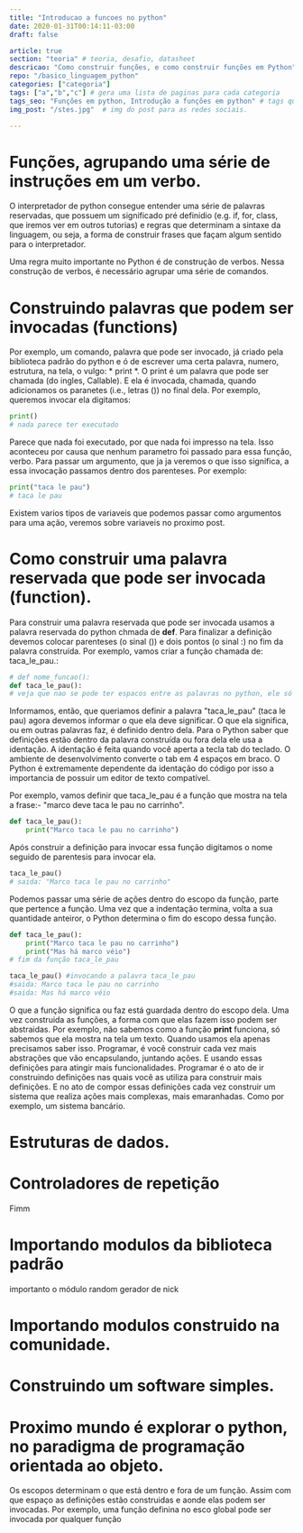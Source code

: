 ```yaml
---
title: "Introducao a funcoes no python"
date: 2020-01-31T00:14:11-03:00
draft: false

article: true
section: "teoria" # teoria, desafio, datasheet
descricao: "Como construir funções, e como construir funções em Python" # vai no seo tbm
repo: "/basico_linguagem_python"
categories: ["categoria"]
tags: ["a","b","c"] # gera uma lista de paginas para cada categoria
tags_seo: "Funções em python, Introdução a funções em python" # tags que vai no seo
img_post: "/stes.jpg"  # img do post para as redes sociais.

---
```


# Funções, agrupando uma série de instruções em um verbo.

O interpretador de python consegue entender uma série de palavras reservadas, que possuem um significado pré definidio (e.g. if, for, class, que iremos ver em outros tutorias) e regras que determinam a sintaxe da linguagem, ou seja, a forma de construir frases que façam algum sentido para o interpretador.

Uma regra muito importante no Python é de construção de verbos. Nessa construção de verbos, é necessário agrupar uma série de comandos. 

# Construindo palavras que podem ser invocadas (functions)

Por exemplo, um comando, palavra que pode ser invocado, já criado pela biblioteca padrão do python e ó de escrever uma certa palavra, numero, estrutura, na tela, o vulgo: * print *. O print é um palavra que pode ser chamada (do ingles, Callable). E ela é invocada, chamada, quando adicionamos os paranetes (i.e., letras ()) no final dela. Por exemplo, queremos invocar ela digitamos:

```python
print()
# nada parece ter executado
```
Parece que nada foi executado, por que nada foi impresso na tela. Isso aconteceu por causa que nenhum parametro foi passado para essa função, verbo. Para passar um argumento, que ja ja veremos o que isso significa, a essa invocação passamos dentro dos parenteses. Por exemplo:

```python
print("taca le pau")
# taca le pau
```

Existem varios tipos de variaveis que podemos passar como argumentos para uma ação, veremos sobre variaveis no proximo post.

# Como construir uma palavra reservada que pode ser invocada (function).

Para construir uma palavra reservada que pode ser invocada usamos a palavra reservada do python chmada de **def**. Para finalizar a definição devemos colocar parenteses (o sinal ()) e dois pontos (o sinal :) no fim da palavra construída. Por exemplo, vamos criar a função chamada de: taca_le_pau.:

```python
# def nome_funcao():
def taca_le_pau():
# veja que nao se pode ter espacos entre as palavras no python, ele só aceita uma palavra. Geralemente se usa o underline para separar palavras
```

Informamos, então, que queriamos definir a palavra "taca_le_pau" (taca le pau) agora devemos informar o que ela deve significar. O que ela significa, ou em outras palavras faz, é definido dentro dela. Para o Python saber que definições estão dentro da palavra construída ou fora dela ele usa a identação. A identação é feita quando você aperta a tecla tab do teclado. O ambiente de desenvolvimento converte o tab em 4 espaços em braco. O Python é extremamente dependente da identação do código por isso a importancia de possuir um editor de texto compatível.

 Por exemplo, vamos definir que taca_le_pau é a função que mostra na tela a frase:- "marco deve taca le pau no carrinho".

```python
def taca_le_pau():
    print("Marco taca le pau no carrinho")
```

Após construir a definição para invocar essa função digitamos o nome seguido de parentesis para invocar ela.

```python
taca_le_pau()
# saida: "Marco taca le pau no carrinho"
```

Podemos passar uma série de ações dentro do escopo da função, parte que pertence a função. Uma vez que a indentação termina, volta a sua quantidade anteiror, o Python determina o fim do escopo dessa função.

```python
def taca_le_pau():
    print("Marco taca le pau no carrinho")
    print("Mas há marco véio")
# fim da função taca_le_pau

taca_le_pau() #invocando a palavra taca_le_pau
#saida: Marco taca le pau no carrinho
#saida: Mas há marco véio
```

O que a função significa ou faz está guardada dentro do escopo dela. Uma vez construida as funções, a forma com que elas fazem isso podem ser abstraidas. Por exemplo, não sabemos como a função **print** funciona, só sabemos que ela mostra na tela um texto. Quando usamos ela apenas precisamos saber isso. Programar, é você construir cada vez mais abstrações que vão encapsulando, juntando ações. E usando essas definições para atingir mais funcionalidades. Programar é o ato de ir construindo definições nas quais você as utiliza para construir mais definições. E no ato de compor essas definições cada vez construir um sistema que realiza ações mais complexas, mais emaranhadas. Como por exemplo, um sistema bancário.








# Estruturas de dados.

# Controladores de repetição

Fimm 

# Importando modulos da biblioteca padrão
importanto o módulo random
gerador de nick


# Importando modulos construido na comunidade.


# Construindo um software simples.



# Proximo mundo é explorar o python, no paradigma de programação orientada ao objeto.



Os escopos determinam o que está dentro e fora de um função. Assim com que espaço as definições estão construidas e aonde elas podem ser invocadas. Por exemplo, uma função definina no esco global pode ser invocada por qualquer função







